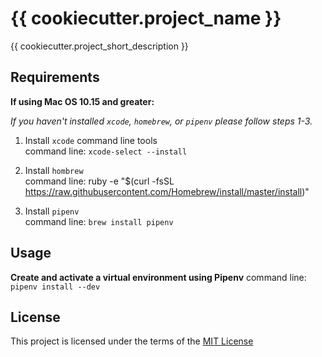 {{ cookiecutter.project_name }}
===============================

{{ cookiecutter.project_short_description }}

Requirements
------------
__If using Mac OS 10.15 and greater:__

*If you haven't installed `xcode`, `homebrew`, or `pipenv` please follow steps 1-3.*

1. Install `xcode` command line tools<br/>
command line: `xcode-select --install`

2. Install `hombrew`<br/>
command line: ruby -e "$(curl -fsSL https://raw.githubusercontent.com/Homebrew/install/master/install)"

3. Install `pipenv`<br/>
command line: `brew install pipenv`

Usage
-----

__Create and activate a virtual environment using Pipenv__
command line: `pipenv install --dev`<br/>


 
License
-------
This project is licensed under the terms of the [MIT License](/LICENSE)
